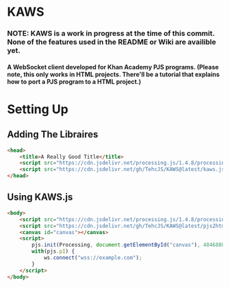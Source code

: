 # KAWS
### NOTE: KAWS is a work in progress at the time of this commit. None of the features used in the README or Wiki are availible yet.
#### A WebSocket client developed for Khan Academy PJS programs. (Please note, this only works in HTML projects. There'll be a tutorial that explains how to port a PJS program to a HTML project.)

# Setting Up
## Adding The Libraires
```html
<head>
	<title>A Really Good Title</title>
	<script src="https://cdn.jsdelivr.net/processing.js/1.4.8/processing.min.js"></script>
	<script src="https://cdn.jsdelivr.net/gh/TehcJS/KAWS@latest/kaws.js"></script>
</head>
```
## Using KAWS.js
```html
<body>
	<script src="https://cdn.jsdelivr.net/processing.js/1.4.8/processing.min.js"></script>
	<script src="https://cdn.jsdelivr.net/gh/TehcJS/KAWS@latest/pjs2html.js"></script>
	<canvas id="canvas"></canvas>
	<script>
		pjs.init(Processing, document.getElementById("canvas"), 4846888947384320);
		with(pjs.pI) {
			ws.connect("wss://example.com");
		}
	</script>
</body>
```
